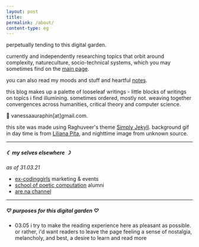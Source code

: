 ```yaml
---
layout: post
title:
permalink: /about/
content-type: eg
---
```


perpetually tending to this digital garden.

currently and independently researching topics that orbit around complexity, natureculture, socio-technical systems, which you may sometimes find on the [main page](/).

you can also read my moods and stuff and heartful [notes](http://litepalette.github.io/notes).

this blog makes up a palette of looseleaf writings - little blocks of writings on topics i find illumining. sometimes ordered, mostly not. weaving together convergences across humanities, critical theory and computer science.

💌 vanessaauraphin[at]gmail.com. 

this site was made using Raghuveer's theme [Simply Jekyll](https://simply-jekyll.netlify.app/). background gif in day time is from [Liliana Pita](https://www.artstation.com/artwork/lVyOLz), and nighttime image from unknown source.

---

##### ☾ my selves elsewhere ☽

*as of 31.03.21*

- [ex-codinggirls](https://www.facebook.com/CodingGirls/) marketing & events
- [school of poetic computation](https://www.are.na/digital-love-languages) alumni
- [are.na channel](https://www.are.na/vanessa-auraphin)

---

##### ♡ purposes for this digital garden ♡
- 03.05 i try to make the reading experience here as pleasant as possible. or rather, i'd want readers to leave the page feeling a sense of nostalgia, melancholy, and best, a desire to learn and read more
